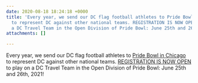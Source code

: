 ```yaml
---
date: 2020-08-18 18:24:18 +0000
title: 'Every year, we send our DC flag football athletes to Pride Bowl in Chicago
  to represent DC against other national teams. REGISTRATION IS NOW OPEN to play on
  a DC Travel Team in the Open Division of Pride Bowl: June 25th and 26th, 2021!'
attachments: []

---
```

Every year, we send our DC flag football athletes to [Pride Bowl in Chicago](https://drive.google.com/file/d/1ppFFlpJ6nc6-tbGRtnJrEIUaq8IVORFK/view?usp=sharing) to represent DC against other national teams. [REGISTRATION IS NOW OPEN](https://forms.gle/SQoGmYAGDHw3WJdH9) to play on a DC Travel Team in the Open Division of Pride Bowl: June 25th and 26th, 2021!